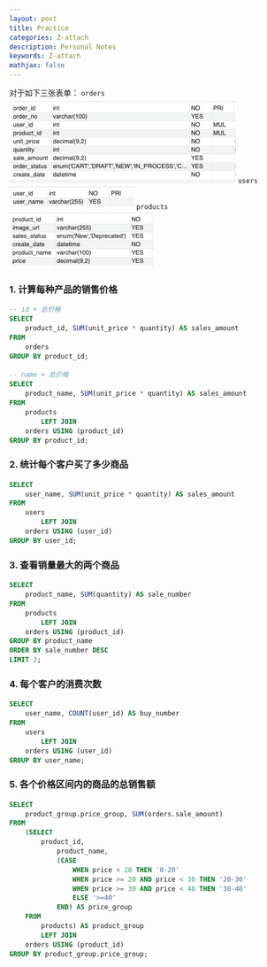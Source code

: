 ```yaml
---
layout: post
title: Practice
categories: Z-attach
description: Personal Notes
keywords: Z-attach
mathjax: false
---
```


对于如下三张表单：
`orders`
<img src="/images/2021-12/Screenshot 2021-12-17 at 11.16.29 AM.png" zoom="100%">
`users`
<img src="/images/2021-12/Screenshot 2021-12-17 at 11.16.54 AM.png" zoom="100%">
`products`
<img src="/images/2021-12/Screenshot 2021-12-17 at 11.17.08 AM.png" zoom="100%">

### 1. 计算每种产品的销售价格
```sql
-- id + 总价格
SELECT 
    product_id, SUM(unit_price * quantity) AS sales_amount
FROM
    orders
GROUP BY product_id;

-- name + 总价格
SELECT 
    product_name, SUM(unit_price * quantity) AS sales_amount
FROM
    products
        LEFT JOIN
    orders USING (product_id)
GROUP BY product_id;
```

### 2. 统计每个客户买了多少商品
```sql
SELECT 
    user_name, SUM(unit_price * quantity) AS sales_amount
FROM
    users
        LEFT JOIN
    orders USING (user_id)
GROUP BY user_id;
```

### 3. 查看销量最大的两个商品
```sql
SELECT 
    product_name, SUM(quantity) AS sale_number
FROM
    products
        LEFT JOIN
    orders USING (product_id)
GROUP BY product_name
ORDER BY sale_number DESC
LIMIT 2;
```

### 4. 每个客户的消费次数
```sql
SELECT 
    user_name, COUNT(user_id) AS buy_number
FROM
    users
        LEFT JOIN
    orders USING (user_id)
GROUP BY user_name;
```

### 5. 各个价格区间内的商品的总销售额
```sql
SELECT 
    product_group.price_group, SUM(orders.sale_amount)
FROM
    (SELECT 
        product_id,
            product_name,
            (CASE
                WHEN price < 20 THEN '0-20'
                WHEN price >= 20 AND price < 30 THEN '20-30'
                WHEN price >= 30 AND price < 40 THEN '30-40'
                ELSE '>=40'
            END) AS price_group
    FROM
        products) AS product_group
        LEFT JOIN
    orders USING (product_id)
GROUP BY product_group.price_group;
```
